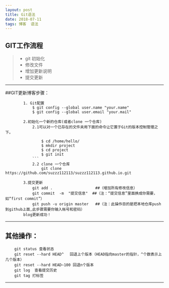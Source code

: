 ```yaml
--- 
layout: post
title: Git语法
date: 2018-07-11 
tags: 博客  语法
--- 
```


## GIT工作流程
> * git 初始化
> * 修改文件
> * 增加更新说明
> * 提交更新

***
##GIT更新博客步骤：
  
            1. Git配置
                $ git config --global user.name "your.name"
                $ git config --global user.email "your.mail"

            2.初始化一个新的仓库(或者clone 一个仓库)
                2.1可以对一个已存在的文件夹用下面的命令让它置于Git的版本控制管理之下。

                    $ cd /home/hello/
                    $ mkdir project
                    $ cd project
                    $ git init
                ```
                2.2 clone 一个仓库
                    git clone https://github.com/suzzz112113/suzzz112113.github.io.git
                    
            3.提交更新
                git add .                   ##（增加所有修改信息）
                git commit  -m  "提交信息"  ##（注：“提交信息”里面换成你需要，如“first commit”）
                git push -u origin master   ##（注：此操作目的是把本地仓库push到github上面,此步骤需要你输入帐号和密码）
            blog更新成功！
***

## 其他操作：
        git status 查看状态
        git reset --hard HEAD^　 回退上个版本（HEAD指向master的指针，^个数表示上几个版本）
        git reset --hard HEAD~100 回退n个版本
        git log  查看提交历史
        git tag 打标签
        
***
